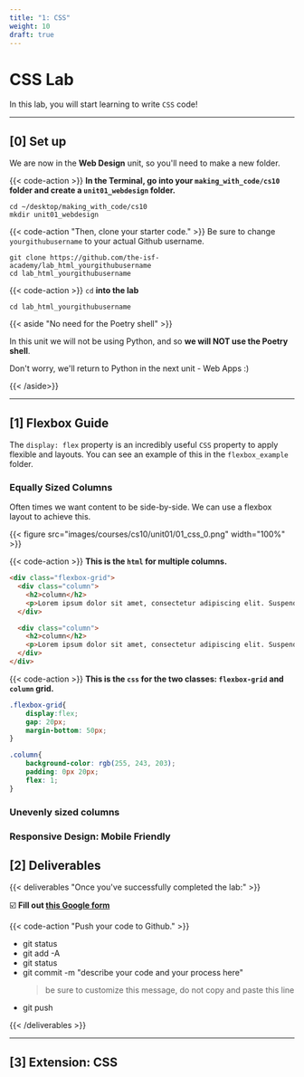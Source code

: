```yaml
---
title: "1: CSS"
weight: 10
draft: true
---
```


# CSS Lab

In this lab, you will start learning to write `CSS` code!

---

## [0] Set up

We are now in the **Web Design** unit, so you'll need to make a new folder. 

{{< code-action  >}} **In the Terminal, go into your `making_with_code/cs10` folder and create a `unit01_webdesign` folder.**

```shell
cd ~/desktop/making_with_code/cs10
mkdir unit01_webdesign
```


{{< code-action "Then, clone your starter code." >}} Be sure to change `yourgithubusername` to your actual Github username.
```shell
git clone https://github.com/the-isf-academy/lab_html_yourgithubusername
cd lab_html_yourgithubusername
```

{{< code-action >}} `cd` **into the lab**
```shell
cd lab_html_yourgithubusername
```

{{< aside "No need for the Poetry shell" >}}

In this unit we will not be using Python, and so **we will NOT use the Poetry shell**.

Don't worry, we'll return to Python in the next unit - Web Apps :)

{{< /aside>}}



---



## [1] Flexbox Guide

The `display: flex` property is an incredibly useful `CSS` property to apply flexible and layouts. You can see an example of this in the `flexbox_example` folder. 

### Equally Sized Columns

Often times we want content to be side-by-side. We can use a flexbox layout to achieve this. 

{{< figure src="images/courses/cs10/unit01/01_css_0.png" width="100%" >}}

{{< code-action >}} **This is the `html` for multiple columns.** 

```html
<div class="flexbox-grid">
  <div class="column">
    <h2>column</h2>
    <p>Lorem ipsum dolor sit amet, consectetur adipiscing elit. Suspendisse luctus dapibus consequat. Duis congue scelerisque odio eu suscipit. Nunc at ligula non libero viverra dapibus. In sit amet lacinia odio.</p>
  </div>

  <div class="column">
    <h2>column</h2>
    <p>Lorem ipsum dolor sit amet, consectetur adipiscing elit. Suspendisse luctus dapibus consequat. Duis congue scelerisque odio eu suscipit. Nunc at ligula non libero viverra dapibus. In sit amet lacinia odio.</p>
  </div>
</div>
```

{{< code-action >}} **This is the `css` for the two classes: `flexbox-grid` and `column` grid.** 

```css
.flexbox-grid{
    display:flex;
    gap: 20px;
    margin-bottom: 50px;
}

.column{
    background-color: rgb(255, 243, 203);
    padding: 0px 20px;
    flex: 1;
}
```


### Unevenly sized columns


### Responsive Design: Mobile Friendly 


## [2] Deliverables

{{< deliverables "Once you've successfully completed the lab:" >}}  


☑️  **Fill out [this Google form](https://docs.google.com/forms/d/e/1FAIpQLSe-mGrk41m6_-iZtqw5X1LpmYrfhF68Kbw8XJBCNv0XsqHG-Q/viewform?usp=sf_link)**

{{< code-action "Push your code to Github." >}}
- git status
- git add -A
- git status
- git commit -m "describe your code and your process here"
  > be sure to customize this message, do not copy and paste this line
- git push

{{< /deliverables >}}

--- 

## [3] Extension: CSS 
